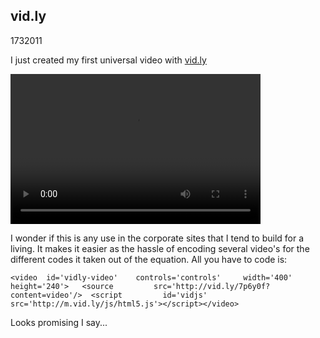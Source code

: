 <article><h1>vid.ly</h1><time><span class="day">17</span><span class="month">3</span><span class="year">2011</span></time><p>I just created my first universal video with <a href="http://vid.ly">vid.ly</a></p><video id='vidly-video' controls='controls' width='400' height='240'><source src='http://vid.ly/7p6y0f?content=video'/><script id="vidjs" src="http://m.vid.ly/js/html5.js"></script></video><p>I wonder if this is any use in the corporate sites that I tend to build for a living. It makes it easier as the hassle of encoding several video's for the different codes it taken out of the equation. All you have to code is:</p><pre><code>&#60;video 	id='vidly-video' 	controls='controls' 	width='400' 	height='240'&#62;	&#60;source 		src='http://vid.ly/7p6y0f?content=video'/&#62;	&#60;script 		id='vidjs' 		src='http://m.vid.ly/js/html5.js'&#62;&#60;/script&#62;&#60;/video&#62;</code></pre><p>Looks promising I say...</p></article>